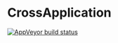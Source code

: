 # CrossApplication
[![AppVeyor build status](https://ci.appveyor.com/api/projects/status/l80r58bfam6xf1px?svg=true)](https://ci.appveyor.com/project/jan-schubert/crossmailing)
